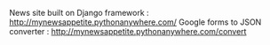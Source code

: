 News site built on Django framework : http://mynewsappetite.pythonanywhere.com/
Google forms to JSON converter : http://mynewsappetite.pythonanywhere.com/convert
